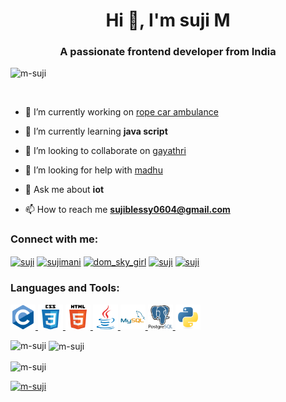 <h1 align="center">Hi 👋, I'm suji M</h1>
<h3 align="center">A passionate frontend developer from India</h3>

<p align="left"> <img src="https://komarev.com/ghpvc/?username=m-suji&label=Profile%20views&color=0e75b6&style=flat" alt="m-suji" /> </p>



<p align="left"> <a href="https://twitter.com/" target="blank"><img src="https://img.shields.io/twitter/follow/?logo=twitter&style=for-the-badge" alt="" /></a> </p>

- 🔭 I’m currently working on [rope car ambulance](abcd/hjghvbnm)

- 🌱 I’m currently learning **java script**

- 👯 I’m looking to collaborate on [gayathri](nkjhijklj)

- 🤝 I’m looking for help with [madhu](nnkjhkjh)

- 💬 Ask me about **iot**

- 📫 How to reach me **sujiblessy0604@gmail.com**

<h3 align="left">Connect with me:</h3>
<p align="left">
<a href="https://linkedin.com/in/suji" target="blank"><img align="center" src="https://raw.githubusercontent.com/rahuldkjain/github-profile-readme-generator/master/src/images/icons/Social/linked-in-alt.svg" alt="suji" height="30" width="40" /></a>
<a href="https://fb.com/sujimani" target="blank"><img align="center" src="https://raw.githubusercontent.com/rahuldkjain/github-profile-readme-generator/master/src/images/icons/Social/facebook.svg" alt="sujimani" height="30" width="40" /></a>
<a href="https://instagram.com/dom_sky_girl" target="blank"><img align="center" src="https://raw.githubusercontent.com/rahuldkjain/github-profile-readme-generator/master/src/images/icons/Social/instagram.svg" alt="dom_sky_girl" height="30" width="40" /></a>
<a href="https://www.codechef.com/users/suji" target="blank"><img align="center" src="https://cdn.jsdelivr.net/npm/simple-icons@3.1.0/icons/codechef.svg" alt="suji" height="30" width="40" /></a>
<a href="https://www.hackerrank.com/suji" target="blank"><img align="center" src="https://raw.githubusercontent.com/rahuldkjain/github-profile-readme-generator/master/src/images/icons/Social/hackerrank.svg" alt="suji" height="30" width="40" /></a>
</p>

<h3 align="left">Languages and Tools:</h3>
<p align="left"> <a href="https://www.cprogramming.com/" target="_blank" rel="noreferrer"> <img src="https://raw.githubusercontent.com/devicons/devicon/master/icons/c/c-original.svg" alt="c" width="40" height="40"/> </a> <a href="https://www.w3schools.com/css/" target="_blank" rel="noreferrer"> <img src="https://raw.githubusercontent.com/devicons/devicon/master/icons/css3/css3-original-wordmark.svg" alt="css3" width="40" height="40"/> </a> <a href="https://www.w3.org/html/" target="_blank" rel="noreferrer"> <img src="https://raw.githubusercontent.com/devicons/devicon/master/icons/html5/html5-original-wordmark.svg" alt="html5" width="40" height="40"/> </a> <a href="https://www.java.com" target="_blank" rel="noreferrer"> <img src="https://raw.githubusercontent.com/devicons/devicon/master/icons/java/java-original.svg" alt="java" width="40" height="40"/> </a> <a href="https://www.mysql.com/" target="_blank" rel="noreferrer"> <img src="https://raw.githubusercontent.com/devicons/devicon/master/icons/mysql/mysql-original-wordmark.svg" alt="mysql" width="40" height="40"/> </a> <a href="https://www.postgresql.org" target="_blank" rel="noreferrer"> <img src="https://raw.githubusercontent.com/devicons/devicon/master/icons/postgresql/postgresql-original-wordmark.svg" alt="postgresql" width="40" height="40"/> </a> <a href="https://www.python.org" target="_blank" rel="noreferrer"> <img src="https://raw.githubusercontent.com/devicons/devicon/master/icons/python/python-original.svg" alt="python" width="40" height="40"/> </a> </p>

<p><img align="left" src="https://github-readme-stats.vercel.app/api/top-langs?username=m-suji&show_icons=true&locale=en&layout=compact" alt="m-suji" /></p>

<p>&nbsp;<img align="center" src="https://github-readme-stats.vercel.app/api?username=m-suji&show_icons=true&locale=en" alt="m-suji" /></p>

<p><img align="center" src="https://github-readme-streak-stats.herokuapp.com/?user=m-suji&" alt="m-suji" /></p>
<p align="left"> <a href="https://github.com/ryo-ma/github-profile-trophy"><img src="https://github-profile-trophy.vercel.app/?username=m-suji" alt="m-suji" /></a> </p>

